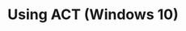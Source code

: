 ---
title: Using ACT (Windows 10)
description: This section describes how to use the Application Compatibility Toolkit (ACT) in your organization.
redirect_url: https://technet.microsoft.com/en-us/itpro/windows/deploy/manage-windows-upgrades-with-upgrade-analytics
---